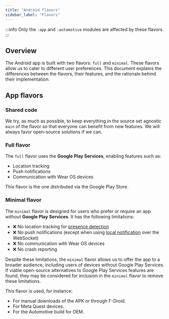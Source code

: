 ```yaml
---
title: "Android flavors"
sidebar_label: "Flavors"
---
```


:::info
Only the `:app` and `:automotive` modules are affected by these flavors.
:::

## Overview

The Android app is built with two flavors: `full` and `minimal`. These flavors allow us to cater to different user preferences. This document explains the differences between the flavors, their features, and the rationale behind their implementation.

## App flavors

### Shared code

We try, as much as possible, to keep everything in the source set agnostic `main` of the flavor so that everyone can benefit from new features. We will always favor open-source solutions if we can.

### Full flavor

The `full` flavor uses the **Google Play Services**, enabling features such as:

- Location tracking
- Push notifications
- Communication with Wear OS devices

This flavor is the one distributed via the Google Play Store.

### Minimal flavor

The `minimal` flavor is designed for users who prefer or require an app without **Google Play Services**. It has the following limitations:

- ❌ No location tracking for [presence detection](https://www.home-assistant.io/getting-started/presence-detection/#adding-zone-presence-detection-with-a-mobile-phone)
- ❌ No push notifications (except when using [local notification](https://companion.home-assistant.io/docs/notifications/notification-local#requirements) over the WebSocket)
- ❌ No communication with Wear OS devices
- ❌ No crash reporting

Despite these limitations, the `minimal` flavor allows us to offer the app to a broader audience, including users of devices without Google Play Services. If viable open-source alternatives to Google Play Services features are found, they may be considered for inclusion in the `minimal` flavor to remove these limitations.

This flavor is used, for instance:

- For manual downloads of the APK or through F-Droid.
- For Meta Quest devices.
- For the Automotive build for OEM.
